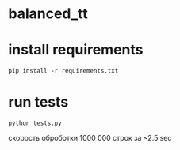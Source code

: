 # balanced_tt

# install requirements
```pip install -r requirements.txt```


# run tests
```python tests.py```

скорость оброботки 1000 000 строк за ~2.5 sec
